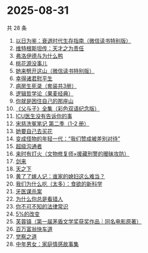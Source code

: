 # 2025-08-31

共 28 条

<!-- BEGIN WEREAD -->
<!-- 最后更新时间 2025-08-31 19:18:43 +0800 -->
1. [以日为鉴：衰退时代生存指南（微信读书特别版）](https://weread.qq.com/web/bookDetail/77d32440813aba4e2g01644a)
1. [维特根斯坦传：天才之为责任](https://weread.qq.com/web/bookDetail/0ea320005e3c810ea1cf0c4)
1. [弗洛伊德与为什么鸭](https://weread.qq.com/web/bookDetail/c8c32310813ab8250g018eec)
1. [桃花源没事儿](https://weread.qq.com/web/bookDetail/676320b0813aba52cg0179ad)
1. [她来劈开这山（微信读书特别版）](https://weread.qq.com/web/bookDetail/0f632000813aba50fg010fe9)
1. [幸得诸君慰平生](https://weread.qq.com/web/bookDetail/da9322d0813ab7f8cg016385)
1. [病房生死录（套装共3册）](https://weread.qq.com/web/bookDetail/4c632b60813ab8df3g0158f7)
1. [逻辑哲学论（果麦经典）](https://weread.qq.com/web/bookDetail/d66325c0726d70b8d6669ba)
1. [你就是困住自己的那座山](https://weread.qq.com/web/bookDetail/35e32f80813aba3b5g018952)
1. [《父与子》全集（彩色双语纪念版）](https://weread.qq.com/web/bookDetail/6ac326d071c1fc7e6ac1982)
1. [ICU医生没有告诉你的事](https://weread.qq.com/web/bookDetail/cb932bd0813aba4ceg0120b0)
1. [宋慈洗冤笔记 第二季（1-2 册）](https://weread.qq.com/web/bookDetail/07732ce0813ab9c2ag01157f)
1. [她要自己去买花](https://weread.qq.com/web/bookDetail/84332fa0813aba020g014cdd)
1. [变成怪物的年轻一代：“我们赞成被差别对待”](https://weread.qq.com/web/bookDetail/d4632190813aba46eg012621)
1. [超级沟通者](https://weread.qq.com/web/bookDetail/65632ab0813ab9992g0180d2)
1. [来时有灯火（文物修复师×援藏刑警的暧昧攻防）](https://weread.qq.com/web/bookDetail/1ca32ed0813aba46eg016595)
1. [剑来](https://weread.qq.com/web/bookDetail/8e5326b07153adcf8e53d42)
1. [天之下](https://weread.qq.com/web/bookDetail/4de326a0721770aa4de95f4)
1. [黄了了嫁人记：谁家的媳妇这么难当？](https://weread.qq.com/web/bookDetail/29932610813ab95edg01504c)
1. [我们为什么吃（太多）：食欲的新科学](https://weread.qq.com/web/bookDetail/bf0326a0813ab8224g01545e)
1. [牙医谋杀案](https://weread.qq.com/web/bookDetail/4be3229071541df34bea4eb)
1. [为什么你总是看错人](https://weread.qq.com/web/bookDetail/0d132510813aba464g0136e3)
1. [你不可不知的法律常识](https://weread.qq.com/web/bookDetail/706328305d1dfb7068eb432)
1. [5%的改变](https://weread.qq.com/web/bookDetail/39e32100813ab7120g01631e)
1. [芙蓉镇（第一届茅盾文学奖获奖作品｜同名电影原著）](https://weread.qq.com/web/bookDetail/cba32c5071a224b0cba2822)
1. [百万富翁快车道](https://weread.qq.com/web/bookDetail/718323107209303d7180890)
1. [觉察之道](https://weread.qq.com/web/bookDetail/20932f40813aba330g010aad)
1. [中年男女：家庭情感故事集](https://weread.qq.com/web/bookDetail/c2632330813ab9d8ag0167dc)
<!-- END WEREAD -->
